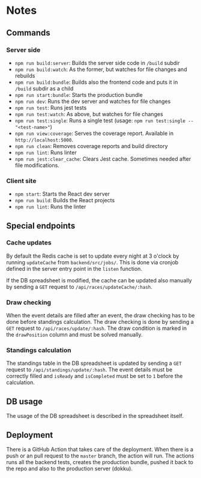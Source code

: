 # Notes

## Commands

### Server side

- `npm run build:server`: Builds the server side code in `/build` subdir
- `npm run build:watch`: As the former, but watches for file changes and rebuilds
- `npm run build:bundle`: Builds also the frontend code and puts it in `/build` subdir as a child
- `npm run start:bundle`: Starts the production bundle
- `npm run dev`: Runs the dev server and watches for file changes
- `npm run test`: Runs jest tests
- `npm run test:watch`: As above, but watches for file changes
- `npm run test:single`: Runs a single test (usage: `npm run test:single -- "<test-name>"`)
- `npm run view:coverage`: Serves the coverage report. Available in `http://localhost:5000`.
- `npm run clean`: Removes coverage reports and build directory
- `npm run lint`: Runs linter
- `npm run jest:clear_cache`: Clears Jest cache. Sometimes needed after file modifications.

### Client site

- `npm start`: Starts the React dev server
- `npm run build`: Builds the React projects
- `npm run lint`: Runs the linter

## Special endpoints

### Cache updates

By default the Redis cache is set to update every night at 3 o'clock by running `updateCache` from `backend/src/jobs/`. This is done via cronjob defined in the server entry point in the `listen` function.

If the DB spreadsheet is modified, the cache can be updated also manually by sending a `GET` request to `/api/races/updateCache/:hash`.

### Draw checking

When the event details are filled after an event, the draw checking has to be done before standings calculation. The draw checking is done by sending a `GET` request to `/api/races/update/:hash`. The draw condition is marked in the `drawPosition` column and must be solved manually.

### Standings calculation

The standings table in the DB spreadsheet is updated by sending a `GET` request to `/api/standings/update/:hash`. The event details must be correctly filled and `isReady` and `isCompleted` must be set to `1` before the calculation.

## DB usage

The usage of the DB spreadsheet is described in the spreadsheet itself.

## Deployment

There is a GitHub Action that takes care of the deployment. When there is a push or an pull request to the `master` branch, the action will run. The actions runs all the backend tests, creates the production bundle, pushed it back to the repo and also to the production server (dokku).
